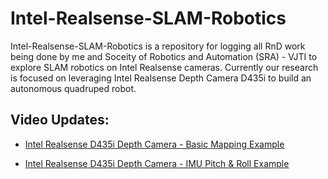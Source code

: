 # Intel-Realsense-SLAM-Robotics
Intel-Realsense-SLAM-Robotics is a repository for logging all RnD work being done by me and Soceity of Robotics and Automation (SRA) - VJTI to explore SLAM robotics on Intel Realsense cameras. Currently our research is focused on leveraging Intel Realsense Depth Camera 
D435i to build an autonomous quadruped robot. 

## Video Updates:
- [Intel Realsense D435i Depth Camera - Basic Mapping Example](https://www.youtube.com/watch?v=KcBZrFVRxlI)

- [Intel Realsense D435i Depth Camera - IMU Pitch & Roll Example](https://www.youtube.com/watch?v=qOyn-O5LZNQ)
